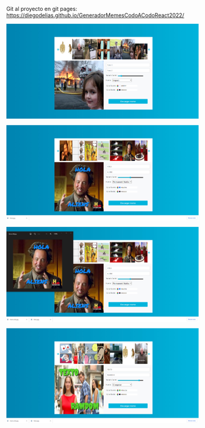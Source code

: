 Git al proyecto en git pages:
https://diegodelias.github.io/GeneradorMemesCodoACodoReact2022/



![](src/assets/fotosRepo/foto1.jpg)


![](src/assets/fotosRepo/foto2.jpg)



![](src/assets/fotosRepo/foto3.jpg)



![](src/assets/fotosRepo/foto4.jpg)
